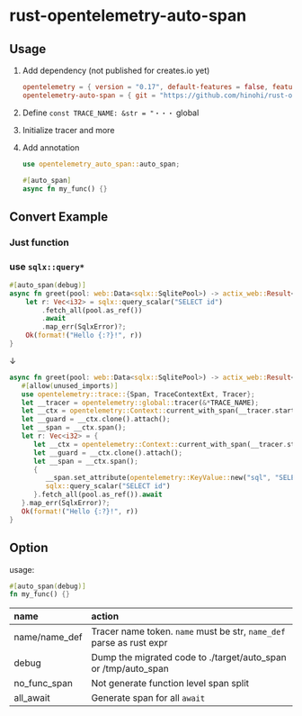 # rust-opentelemetry-auto-span

## Usage

1. Add dependency (not published for creates.io yet)

   ```toml
   opentelemetry = { version = "0.17", default-features = false, features = ["trace", "rt-tokio-current-thread"] }
   opentelemetry-auto-span = { git = "https://github.com/hinohi/rust-opentelemetry-auto-span" }
   ```
2. Define `const TRACE_NAME: &str = "・・・` global
3. Initialize tracer and more
4. Add annotation

   ```rust
   use opentelemetry_auto_span::auto_span;

   #[auto_span]
   async fn my_func() {}
   ```

## Convert Example

### Just function

### use `sqlx::query*`

```rust
#[auto_span(debug)]
async fn greet(pool: web::Data<sqlx::SqlitePool>) -> actix_web::Result<String> {
    let r: Vec<i32> = sqlx::query_scalar("SELECT id")
        .fetch_all(pool.as_ref())
        .await
        .map_err(SqlxError)?;
    Ok(format!("Hello {:?}!", r))
}
```

↓

```rust
async fn greet(pool: web::Data<sqlx::SqlitePool>) -> actix_web::Result<String> {
   #[allow(unused_imports)]
   use opentelemetry::trace::{Span, TraceContextExt, Tracer};
   let __tracer = opentelemetry::global::tracer(&*TRACE_NAME);
   let __ctx = opentelemetry::Context::current_with_span(__tracer.start("fn:greet"));
   let __guard = __ctx.clone().attach();
   let __span = __ctx.span();
   let r: Vec<i32> = {
      let __ctx = opentelemetry::Context::current_with_span(__tracer.start("db"));
      let __guard = __ctx.clone().attach();
      let __span = __ctx.span();
      {
         __span.set_attribute(opentelemetry::KeyValue::new("sql", "SELECT id"));
         sqlx::query_scalar("SELECT id")
      }.fetch_all(pool.as_ref()).await
   }.map_err(SqlxError)?;
   Ok(format!("Hello {:?}!", r))
}
```

## Option

usage:

```rust
#[auto_span(debug)]
fn my_func() {}
```

| name          | action                                                               |
|:--------------|:---------------------------------------------------------------------|
| name/name_def | Tracer name token. `name` must be str, `name_def` parse as rust expr |
| debug         | Dump the migrated code to ./target/auto_span or /tmp/auto_span       |
| no_func_span  | Not generate function level span split                               |
| all_await     | Generate span for all `await`                                        |
